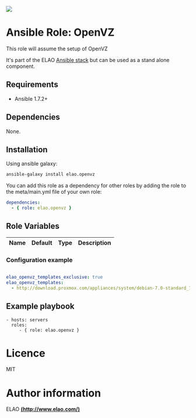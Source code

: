 <img src="http://www.elao.com/images/corpo/logo_red_small.png"/>

# Ansible Role: OpenVZ

This role will assume the setup of OpenVZ

It's part of the ELAO [Ansible stack](http://ansible.elao.com) but can be used as a stand alone component.

## Requirements

- Ansible 1.7.2+

## Dependencies

None.

## Installation

Using ansible galaxy:

```bash
ansible-galaxy install elao.openvz
```
You can add this role as a dependency for other roles by adding the role to the meta/main.yml file of your own role:

```yaml
dependencies:
  - { role: elao.openvz }
```

## Role Variables

|Name|Default|Type|Description|
|----|-------|----|-----------|

### Configuration example

```yaml

elao_openvz_templates_exclusive: true
elao_openvz_templates:
  - http://download.proxmox.com/appliances/system/debian-7.0-standard_7.0-2_amd64.tar.gz

```

## Example playbook

    - hosts: servers
      roles:
         - { role: elao.openvz }

# Licence

MIT

# Author information

ELAO [**(http://www.elao.com/)**](http://www.elao.com)
